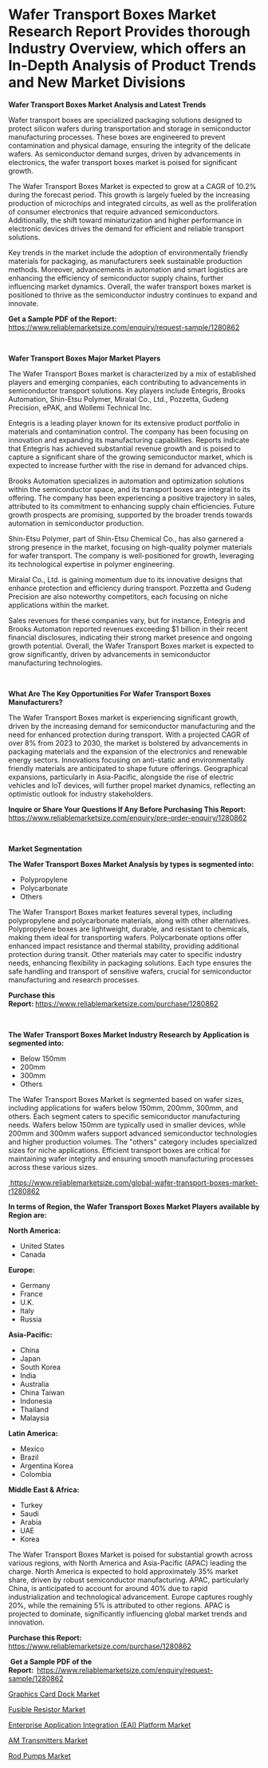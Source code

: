 <p><h1>Wafer Transport Boxes Market Research Report Provides thorough Industry Overview, which offers an In-Depth Analysis of Product Trends and New Market Divisions</h1></p><p><strong>Wafer Transport Boxes Market Analysis and Latest Trends</strong></p>
<p><p>Wafer transport boxes are specialized packaging solutions designed to protect silicon wafers during transportation and storage in semiconductor manufacturing processes. These boxes are engineered to prevent contamination and physical damage, ensuring the integrity of the delicate wafers. As semiconductor demand surges, driven by advancements in electronics, the wafer transport boxes market is poised for significant growth.</p><p>The Wafer Transport Boxes Market is expected to grow at a CAGR of 10.2% during the forecast period. This growth is largely fueled by the increasing production of microchips and integrated circuits, as well as the proliferation of consumer electronics that require advanced semiconductors. Additionally, the shift toward miniaturization and higher performance in electronic devices drives the demand for efficient and reliable transport solutions.</p><p>Key trends in the market include the adoption of environmentally friendly materials for packaging, as manufacturers seek sustainable production methods. Moreover, advancements in automation and smart logistics are enhancing the efficiency of semiconductor supply chains, further influencing market dynamics. Overall, the wafer transport boxes market is positioned to thrive as the semiconductor industry continues to expand and innovate.</p></p>
<p><strong>Get a Sample PDF of the Report:&nbsp;</strong> <a href="https://www.reliablemarketsize.com/enquiry/request-sample/1280862?utm_campaign=1127&utm_medium=2&utm_source=Github&utm_content=ia&utm_term=30092024&utm_id=wafer-transport-boxes">https://www.reliablemarketsize.com/enquiry/request-sample/1280862</a></p>
<p>&nbsp;</p>
<p><strong>Wafer Transport Boxes Major Market Players</strong></p>
<p><p>The Wafer Transport Boxes market is characterized by a mix of established players and emerging companies, each contributing to advancements in semiconductor transport solutions. Key players include Entegris, Brooks Automation, Shin-Etsu Polymer, Miraial Co., Ltd., Pozzetta, Gudeng Precision, ePAK, and Wollemi Technical Inc.</p><p>Entegris is a leading player known for its extensive product portfolio in materials and contamination control. The company has been focusing on innovation and expanding its manufacturing capabilities. Reports indicate that Entegris has achieved substantial revenue growth and is poised to capture a significant share of the growing semiconductor market, which is expected to increase further with the rise in demand for advanced chips.</p><p>Brooks Automation specializes in automation and optimization solutions within the semiconductor space, and its transport boxes are integral to its offering. The company has been experiencing a positive trajectory in sales, attributed to its commitment to enhancing supply chain efficiencies. Future growth prospects are promising, supported by the broader trends towards automation in semiconductor production.</p><p>Shin-Etsu Polymer, part of Shin-Etsu Chemical Co., has also garnered a strong presence in the market, focusing on high-quality polymer materials for wafer transport. The company is well-positioned for growth, leveraging its technological expertise in polymer engineering.</p><p>Miraial Co., Ltd. is gaining momentum due to its innovative designs that enhance protection and efficiency during transport. Pozzetta and Gudeng Precision are also noteworthy competitors, each focusing on niche applications within the market.</p><p>Sales revenues for these companies vary, but for instance, Entegris and Brooks Automation reported revenues exceeding $1 billion in their recent financial disclosures, indicating their strong market presence and ongoing growth potential. Overall, the Wafer Transport Boxes market is expected to grow significantly, driven by advancements in semiconductor manufacturing technologies.</p></p>
<p>&nbsp;</p>
<p><strong>What Are The Key Opportunities For Wafer Transport Boxes Manufacturers?</strong></p>
<p><p>The Wafer Transport Boxes market is experiencing significant growth, driven by the increasing demand for semiconductor manufacturing and the need for enhanced protection during transport. With a projected CAGR of over 8% from 2023 to 2030, the market is bolstered by advancements in packaging materials and the expansion of the electronics and renewable energy sectors. Innovations focusing on anti-static and environmentally friendly materials are anticipated to shape future offerings. Geographical expansions, particularly in Asia-Pacific, alongside the rise of electric vehicles and IoT devices, will further propel market dynamics, reflecting an optimistic outlook for industry stakeholders.</p></p>
<p><strong>Inquire or Share Your Questions If Any Before Purchasing This Report:</strong> <a href="https://www.reliablemarketsize.com/enquiry/pre-order-enquiry/1280862?utm_campaign=1127&utm_medium=2&utm_source=Github&utm_content=ia&utm_term=30092024&utm_id=wafer-transport-boxes">https://www.reliablemarketsize.com/enquiry/pre-order-enquiry/1280862</a></p>
<p>&nbsp;</p>
<p><strong>Market Segmentation</strong></p>
<p><strong>The Wafer Transport Boxes Market Analysis by types is segmented into:</strong></p>
<p><ul><li>Polypropylene</li><li>Polycarbonate</li><li>Others</li></ul></p>
<p><p>The Wafer Transport Boxes market features several types, including polypropylene and polycarbonate materials, along with other alternatives. Polypropylene boxes are lightweight, durable, and resistant to chemicals, making them ideal for transporting wafers. Polycarbonate options offer enhanced impact resistance and thermal stability, providing additional protection during transit. Other materials may cater to specific industry needs, enhancing flexibility in packaging solutions. Each type ensures the safe handling and transport of sensitive wafers, crucial for semiconductor manufacturing and research processes.</p></p>
<p><strong>Purchase this Report:&nbsp;</strong><a href="https://www.reliablemarketsize.com/purchase/1280862?utm_campaign=1127&utm_medium=2&utm_source=Github&utm_content=ia&utm_term=30092024&utm_id=wafer-transport-boxes">https://www.reliablemarketsize.com/purchase/1280862</a></p>
<p>&nbsp;</p>
<p><strong>The Wafer Transport Boxes Market Industry Research by Application is segmented into:</strong></p>
<p><ul><li>Below 150mm</li><li>200mm</li><li>300mm</li><li>Others</li></ul></p>
<p><p>The Wafer Transport Boxes Market is segmented based on wafer sizes, including applications for wafers below 150mm, 200mm, 300mm, and others. Each segment caters to specific semiconductor manufacturing needs. Wafers below 150mm are typically used in smaller devices, while 200mm and 300mm wafers support advanced semiconductor technologies and higher production volumes. The "others" category includes specialized sizes for niche applications. Efficient transport boxes are critical for maintaining wafer integrity and ensuring smooth manufacturing processes across these various sizes.</p></p>
<p><a href="https://www.reliablemarketsize.com/global-wafer-transport-boxes-market-r1280862?utm_campaign=1127&utm_medium=2&utm_source=Github&utm_content=ia&utm_term=30092024&utm_id=wafer-transport-boxes">&nbsp;https://www.reliablemarketsize.com/global-wafer-transport-boxes-market-r1280862</a></p>
<p><strong>In terms of Region, the Wafer Transport Boxes Market Players available by Region are:</strong></p>
<p>
    <p> <strong> North America: </strong>
        <ul>
            <li>United States</li>
            <li>Canada</li>
        </ul>
        </p> 
    <p> <strong> Europe: </strong>
        <ul>
            <li>Germany</li>
            <li>France</li>
            <li>U.K.</li>
            <li>Italy</li>
            <li>Russia</li>
        </ul>
        </p> 
    <p> <strong> Asia-Pacific: </strong>
        <ul>
            <li>China</li>
            <li>Japan</li>
            <li>South Korea</li>
            <li>India</li>
            <li>Australia</li>
            <li>China Taiwan</li>
            <li>Indonesia</li>
            <li>Thailand</li>
            <li>Malaysia</li>
        </ul>
        </p> 
    <p> <strong> Latin America: </strong>
        <ul>
            <li>Mexico</li>
            <li>Brazil</li>
            <li>Argentina Korea</li>
            <li>Colombia</li>
        </ul>
        </p> 
    <p> <strong> Middle East & Africa: </strong>
        <ul>
            <li>Turkey</li>
            <li>Saudi</li>
            <li>Arabia</li>
            <li>UAE</li>
            <li>Korea</li>
        </ul>
    </p>
    </p>
<p><p>The Wafer Transport Boxes Market is poised for substantial growth across various regions, with North America and Asia-Pacific (APAC) leading the charge. North America is expected to hold approximately 35% market share, driven by robust semiconductor manufacturing. APAC, particularly China, is anticipated to account for around 40% due to rapid industrialization and technological advancement. Europe captures roughly 20%, while the remaining 5% is attributed to other regions. APAC is projected to dominate, significantly influencing global market trends and innovation.</p></p>
<p><strong>Purchase this Report: </strong><a href="https://www.reliablemarketsize.com/purchase/1280862?utm_campaign=1127&utm_medium=2&utm_source=Github&utm_content=ia&utm_term=30092024&utm_id=wafer-transport-boxes">https://www.reliablemarketsize.com/purchase/1280862</a></p>
<p>&nbsp;<strong>Get a Sample PDF of the Report:&nbsp;&nbsp;</strong><a href="https://www.reliablemarketsize.com/enquiry/request-sample/1280862?utm_campaign=1127&utm_medium=2&utm_source=Github&utm_content=ia&utm_term=30092024&utm_id=wafer-transport-boxes">https://www.reliablemarketsize.com/enquiry/request-sample/1280862</a></p>
<p><strong></strong></p>
<p><p><a href="https://issuu.com/reportprime-2/docs/graphics-card-dock-market-size-2030_a9a88bff2a38f0?utm_campaign=1127&utm_medium=2&utm_source=Github&utm_content=ia&utm_term=30092024&utm_id=wafer-transport-boxes">Graphics Card Dock Market</a></p><p><a href="https://issuu.com/reportprime-2/docs/fusible-resistor-market-size-2030.p_e590eed7befbe3?utm_campaign=1127&utm_medium=2&utm_source=Github&utm_content=ia&utm_term=30092024&utm_id=wafer-transport-boxes">Fusible Resistor Market</a></p><p><a href="https://github.com/RoccoManning/Market-Research-Report-List-7/blob/main/enterprise-application-integration-eai-platform-market.md?utm_campaign=1127&utm_medium=2&utm_source=Github&utm_content=ia&utm_term=30092024&utm_id=wafer-transport-boxes">Enterprise Application Integration (EAI) Platform Market</a></p><p><a href="https://www.linkedin.com/pulse/global-am-transmitters-market-size-expected-reach-cagr-132-us3re?utm_campaign=1127&utm_medium=2&utm_source=Github&utm_content=ia&utm_term=30092024&utm_id=wafer-transport-boxes">AM Transmitters Market</a></p><p><a href="https://www.linkedin.com/pulse/rod-pumps-market-overview-regional-outlook-competitive-strategies-avmwe?utm_campaign=1127&utm_medium=2&utm_source=Github&utm_content=ia&utm_term=30092024&utm_id=wafer-transport-boxes">Rod Pumps Market</a></p></p>